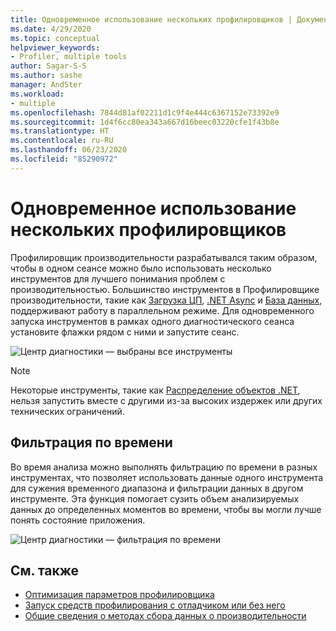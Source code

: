 ```yaml
---
title: Одновременное использование нескольких профилировщиков | Документация Майкрософт
ms.date: 4/29/2020
ms.topic: conceptual
helpviewer_keywords:
- Profiler, multiple tools
author: Sagar-S-S
ms.author: sashe
manager: AndSter
ms.workload:
- multiple
ms.openlocfilehash: 7844d81af02211d1c9f4e444c6367152e73392e9
ms.sourcegitcommit: 1d4f6cc80ea343a667d16beec03220cfe1f43b8e
ms.translationtype: HT
ms.contentlocale: ru-RU
ms.lasthandoff: 06/23/2020
ms.locfileid: "85290972"
---
```

# <a name="using-multiple-profiler-tools-simultaneously"></a>Одновременное использование нескольких профилировщиков

Профилировщик производительности разрабатывался таким образом, чтобы в одном сеансе можно было использовать несколько инструментов для лучшего понимания проблем с производительностью. Большинство инструментов в Профилировщике производительности, такие как [Загрузка ЦП](../profiling/cpu-usage.md), [.NET Async](../profiling/analyze-async.md) и [База данных](../profiling/analyze-database.md), поддерживают работу в параллельном режиме. Для одновременного запуска инструментов в рамках одного диагностического сеанса установите флажки рядом с ними и запустите сеанс.

![Центр диагностики — выбраны все инструменты](../profiling/media/diaghuballtoolsselected.png "Центр диагностики — выбраны все инструменты")

>[!NOTE]
>Некоторые инструменты, такие как [Распределение объектов .NET](../profiling/dotnet-alloc-tool.md), нельзя запустить вместе с другими из-за высоких издержек или других технических ограничений.

## <a name="time-filtering"></a>Фильтрация по времени 

Во время анализа можно выполнять фильтрацию по времени в разных инструментах, что позволяет использовать данные одного инструмента для сужения временного диапазона и фильтрации данных в другом инструменте. Эта функция помогает сузить объем анализируемых данных до определенных моментов во времени, чтобы вы могли лучше понять состояние приложения.

![Центр диагностики — фильтрация по времени](../profiling/media/diaghubtimefiltering.png "Центр диагностики — фильтрация по времени")

## <a name="see-also"></a>См. также

- [Оптимизация параметров профилировщика](../profiling/optimize-profiler-settings.md)
- [Запуск средств профилирования с отладчиком или без него](../profiling/running-profiling-tools-with-or-without-the-debugger.md)
- [Общие сведения о методах сбора данных о производительности](../profiling/understanding-performance-collection-methods-perf-profiler.md)
